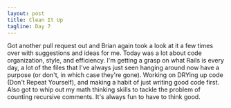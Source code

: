 ```yaml
---
layout: post
title: Clean It Up
tagline: Day 7
---
```


Got another pull request out and Brian again took a look at it a few times over with suggestions and ideas for me. Today was a lot about code organization, style, and efficiency. I'm getting a grasp on what Rails is every day, a lot of the files that I've always just seen hanging around now have a purpose (or don't, in which case they're gone). Working on DRYing up code (Don't Repeat Yourself), and making a habit of just writing good code first. Also got to whip out my math thinking skills to tackle the problem of counting recursive comments. It's always fun to have to think good.